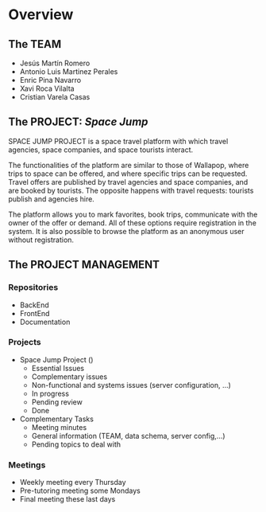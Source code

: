 # Overview

## The TEAM
* Jesús Martín Romero
* Antonio Luis Martinez Perales
* Enric Pina Navarro
* Xavi Roca Vilalta
* Cristian Varela Casas

## The PROJECT: _Space Jump_
SPACE JUMP PROJECT is a space travel platform with which travel agencies, space companies, and space tourists interact.

The functionalities of the platform are similar to those of Wallapop, where trips to space can be offered, and where specific trips can be requested. Travel offers are published by travel agencies and space companies, and are booked by tourists. The opposite happens with travel requests: tourists publish and agencies hire.

The platform allows you to mark favorites, book trips, communicate with the owner of the offer or demand. All of these options require registration in the system. It is also possible to browse the platform as an anonymous user without registration.

## The PROJECT MANAGEMENT
### Repositories
* BackEnd
* FrontEnd
* Documentation

### Projects
* Space Jump Project ()
  * Essential Issues
  * Complementary issues
  * Non-functional and systems issues (server configuration, ...)
  * In progress
  * Pending review
  * Done
* Complementary Tasks
  * Meeting minutes
  * General information (TEAM, data schema, server config,...)
  * Pending topics to deal with

### Meetings
* Weekly meeting every Thursday
* Pre-tutoring meeting some Mondays
* Final meeting these last days
